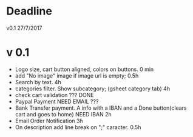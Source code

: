 # Deadline

v0.1 27/7/2017

# v 0.1

- Logo size, cart button aligned, colors on buttons. 0 min
- add "No image" image if image url is empty; 0.5h
- Search by text. 4h
- categories filter. Show subcategory; (gsheet category tab) 4h 
- check cart validation ??? DONE
- Paypal Payment NEED EMAIL ???
- Bank Transfer payment. A info with a IBAN and a Done button(clears cart and goes to home) NEED IBAN 2h
- Email Order Notification 3h
- On description add line break on ";" caracter. 0.5h

